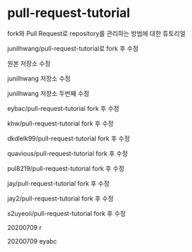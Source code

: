 # pull-request-tutorial
fork와 Pull Request로 repository를 관리하는 방법에 대한 튜토리얼

junilhwang/pull-request-tutorial로 fork 후 수정

원본 저장소 수정

junilhwang 저장소 수정

junilhwang 저장소 두번째 수정

eybac/pull-request-tutorial fork 후 수정


khw/pull-request-tutorial fork 후 수정

dkdlelk99/pull-request-tutorial fork 후 수정

quavious/pull-request-tutorial fork 후 수정

pul8219/pull-request-tutorial fork 후 수정


jay/pull-request-tutorial fork 후 수정

jay2/pull-request-tutorial fork 후 수정

s2uyeoii/pull-request-tutorial fork 후 수정

20200709 r

20200709 eyabc


